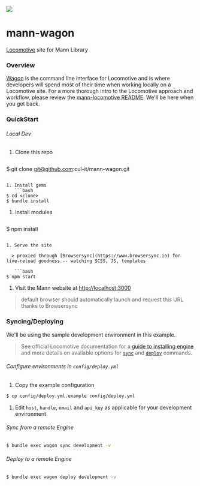 <a href="https://zenhub.com"><img src="https://raw.githubusercontent.com/ZenHubIO/support/master/zenhub-badge.png"></a>

# mann-wagon
[Locomotive](http://locomotivecms.com) site for Mann Library

### Overview

[Wagon](http://github.com/locomotivecms/wagon) is the command line interface for Locomotive and is where developers will spend most of their time when working locally on a Locomotive site. For a more thorough intro to the Locomotive approach and workflow, please review the [mann-locomotive README](http://github.com/cul-it/mann-locomotive#overview). We'll be here when you get back.

### QuickStart

###### Local Dev

1. Clone this repo
    ```bash
$ git clone git@github.com:cul-it/mann-wagon.git
```

1. Install gems
   ```bash
$ cd <clone>
$ bundle install
```

1. Install modules
   ```bash
$ npm install
```

1. Serve the site

  > proxied through [Browsersync](https://www.browsersync.io) for live-reload goodness -- watching SCSS, JS, templates

   ```bash
$ npm start
```

1. Visit the Mann website at [http://localhost:3000](http://localhost:3000)

  > default browser should automatically launch and request this URL thanks to Browsersync

### Syncing/Deploying

We'll be using the sample development environment in this example.

  > See official Locomotive documentation for a [guide to installing engine](https://locomotive-v3.readme.io/docs/getting-started-with-locomotive) and more details on available options for [`sync`](https://locomotive-v3.readme.io/docs/synchronize-content) and [`deploy`](https://locomotive-v3.readme.io/docs/deploy) commands.

###### Configure environments in `config/deploy.yml`

1. Copy the example configuration

  ```bash
$ cp config/deploy.yml.example config/deploy.yml
```

1. Edit `host`, `handle`, `email` and `api_key` as applicable for your development environment

###### Sync from a remote Engine

```bash
$ bundle exec wagon sync development -v
```

###### Deploy to a remote Engine

```bash
$ bundle exec wagon deploy development -v
```
